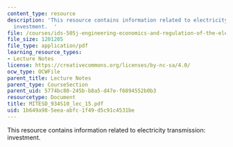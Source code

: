 ```yaml
---
content_type: resource
description: 'This resource contains information related to electricity transmission:
  investment.  '
file: /courses/ids-505j-engineering-economics-and-regulation-of-the-electric-power-sector-spring-2010/1b649a985eeaabfc1f49d5c91c4531be_MITESD_934S10_lec_15.pdf
file_size: 1201205
file_type: application/pdf
learning_resource_types:
- Lecture Notes
license: https://creativecommons.org/licenses/by-nc-sa/4.0/
ocw_type: OCWFile
parent_title: Lecture Notes
parent_type: CourseSection
parent_uid: 5774bc80-245b-b8a5-d47e-f6894552b0b3
resourcetype: Document
title: MITESD_934S10_lec_15.pdf
uid: 1b649a98-5eea-abfc-1f49-d5c91c4531be
---
```

This resource contains information related to electricity transmission: investment.  